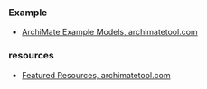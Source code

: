 ### Example
- [ArchiMate Example Models, archimatetool.com](https://github.com/archimatetool/ArchiModels)
### resources
- [Featured Resources, archimatetool.com](https://www.archimatetool.com/resources/)
